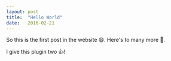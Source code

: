 ```yaml
---
layout: post
title:  "Hello World"
date:   2016-02-21
---
```


 So this is the first post in the website :smile:. Here's to many more :wine_glass:. 

 I give this plugin two :+1:!